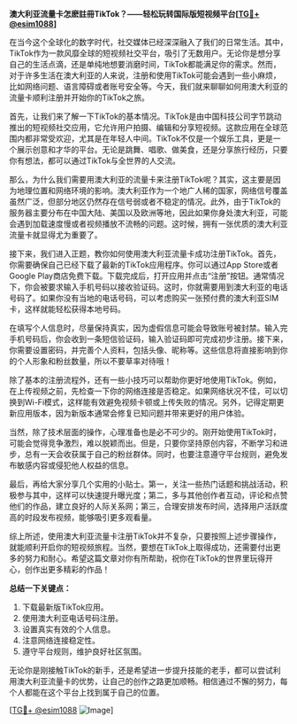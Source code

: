 **澳大利亚流量卡怎麽註冊TikTok？——轻松玩转国际版短视频平台[[TG💪+ @esim1088](https://t.me/s/esim1088)]**

在当今这个全球化的数字时代，社交媒体已经深深融入了我们的日常生活。其中，TikTok作为一款风靡全球的短视频社交平台，吸引了无数用户。无论你是想分享自己的生活点滴，还是单纯地想要消磨时间，TikTok都能满足你的需求。然而，对于许多生活在澳大利亚的人来说，注册和使用TikTok可能会遇到一些小麻烦，比如网络问题、语言障碍或者账号安全等。今天，我们就来聊聊如何用澳大利亚的流量卡顺利注册并开始你的TikTok之旅。

首先，让我们来了解一下TikTok的基本情况。TikTok是由中国科技公司字节跳动推出的短视频社交应用，它允许用户拍摄、编辑和分享短视频。这款应用在全球范围内都非常受欢迎，尤其是在年轻人中间。TikTok不仅是一个娱乐工具，更是一个展示创意和才华的平台。无论是跳舞、唱歌、做美食，还是分享旅行经历，只要你有想法，都可以通过TikTok与全世界的人交流。

那么，为什么我们需要用澳大利亚的流量卡来注册TikTok呢？其实，这主要是因为地理位置和网络环境的影响。澳大利亚作为一个地广人稀的国家，网络信号覆盖虽然广泛，但部分地区仍然存在信号弱或者不稳定的情况。此外，由于TikTok的服务器主要分布在中国大陆、美国以及欧洲等地，因此如果你身处澳大利亚，可能会遇到加载速度慢或者视频播放不流畅的问题。这时候，拥有一张优质的澳大利亚流量卡就显得尤为重要了。

接下来，我们进入正题，教你如何使用澳大利亚流量卡成功注册TikTok。首先，你需要确保自己已经下载了最新的TikTok应用程序。你可以通过App Store或者Google Play商店免费下载。下载完成后，打开应用并点击“注册”按钮。通常情况下，你会被要求输入手机号码以接收验证码。这时，你就需要用到澳大利亚的电话号码了。如果你没有当地的电话号码，可以考虑购买一张预付费的澳大利亚SIM卡，这样就能轻松获得本地号码。

在填写个人信息时，尽量保持真实，因为虚假信息可能会导致账号被封禁。输入完手机号码后，你会收到一条短信验证码，输入验证码即可完成初步注册。接下来，你需要设置密码，并完善个人资料，包括头像、昵称等。这些信息将直接影响到你的个人形象和粉丝数量，所以不要草率对待哦！

除了基本的注册流程外，还有一些小技巧可以帮助你更好地使用TikTok。例如，在上传视频之前，先检查一下你的网络连接是否稳定。如果网络状况不佳，可以切换到Wi-Fi模式，这样能有效避免视频卡顿或上传失败的情况。另外，记得定期更新应用版本，因为新版本通常会修复已知问题并带来更好的用户体验。

当然，除了技术层面的操作，心理准备也是必不可少的。刚开始使用TikTok时，可能会觉得竞争激烈，难以脱颖而出。但是，只要你坚持原创内容，不断学习和进步，总有一天会收获属于自己的粉丝群体。同时，也要注意遵守平台规则，避免发布敏感内容或侵犯他人权益的信息。

最后，再给大家分享几个实用的小贴士。第一，关注一些热门话题和挑战活动，积极参与其中，这样可以快速提升曝光度；第二，多与其他创作者互动，评论和点赞他们的作品，建立良好的人际关系网；第三，合理安排发布时间，选择用户活跃度高的时段发布视频，能够吸引更多观看量。

综上所述，使用澳大利亚流量卡注册TikTok并不复杂，只要按照上述步骤操作，就能顺利开启你的短视频旅程。当然，要想在TikTok上取得成功，还需要付出更多的努力和耐心。希望这篇文章对你有所帮助，祝你在TikTok的世界里玩得开心，创作出更多精彩的作品！

**总结一下关键点：**
1. 下载最新版TikTok应用。
2. 使用澳大利亚电话号码注册。
3. 设置真实有效的个人信息。
4. 注意网络连接稳定性。
5. 遵守平台规则，维护良好社区氛围。

无论你是刚接触TikTok的新手，还是希望进一步提升技能的老手，都可以尝试利用澳大利亚流量卡的优势，让自己的创作之路更加顺畅。相信通过不懈的努力，每个人都能在这个平台上找到属于自己的位置。

[[TG💪+ @esim1088](https://t.me/s/esim1088) ![Image](https://i.postimg.cc/4NQfJmqS/Snipaste-2025-05-13-00-14-12.png)]